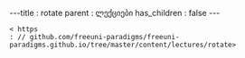 ---title : rotate parent : ლექციები has_children : false ---

    < https
    : // github.com/freeuni-paradigms/freeuni-paradigms.github.io/tree/master/content/lectures/rotate>